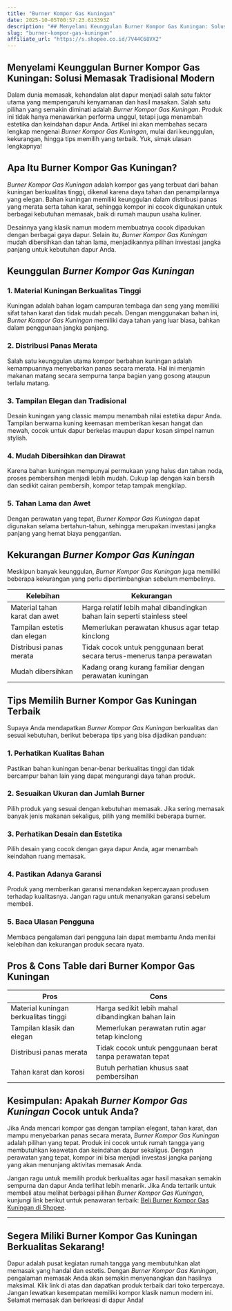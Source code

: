 ```yaml
---
title: "Burner Kompor Gas Kuningan"
date: 2025-10-05T00:57:23.613393Z
description: "## Menyelami Keunggulan Burner Kompor Gas Kuningan: Solusi Memasak Tradisional Modern..."
slug: "burner-kompor-gas-kuningan"
affiliate_url: "https://s.shopee.co.id/7V44C68VX2"
---
```

## Menyelami Keunggulan Burner Kompor Gas Kuningan: Solusi Memasak Tradisional Modern

Dalam dunia memasak, kehandalan alat dapur menjadi salah satu faktor utama yang mempengaruhi kenyamanan dan hasil masakan. Salah satu pilihan yang semakin diminati adalah *Burner Kompor Gas Kuningan*. Produk ini tidak hanya menawarkan performa unggul, tetapi juga menambah estetika dan keindahan dapur Anda. Artikel ini akan membahas secara lengkap mengenai *Burner Kompor Gas Kuningan*, mulai dari keunggulan, kekurangan, hingga tips memilih yang terbaik. Yuk, simak ulasan lengkapnya!

## Apa Itu Burner Kompor Gas Kuningan?

*Burner Kompor Gas Kuningan* adalah kompor gas yang terbuat dari bahan kuningan berkualitas tinggi, dikenal karena daya tahan dan penampilannya yang elegan. Bahan kuningan memiliki keunggulan dalam distribusi panas yang merata serta tahan karat, sehingga kompor ini cocok digunakan untuk berbagai kebutuhan memasak, baik di rumah maupun usaha kuliner.

Desainnya yang klasik namun modern membuatnya cocok dipadukan dengan berbagai gaya dapur. Selain itu, *Burner Kompor Gas Kuningan* mudah dibersihkan dan tahan lama, menjadikannya pilihan investasi jangka panjang untuk kebutuhan dapur Anda.

## Keunggulan *Burner Kompor Gas Kuningan*

### 1. Material Kuningan Berkualitas Tinggi
Kuningan adalah bahan logam campuran tembaga dan seng yang memiliki sifat tahan karat dan tidak mudah pecah. Dengan menggunakan bahan ini, *Burner Kompor Gas Kuningan* memiliki daya tahan yang luar biasa, bahkan dalam penggunaan jangka panjang.

### 2. Distribusi Panas Merata
Salah satu keunggulan utama kompor berbahan kuningan adalah kemampuannya menyebarkan panas secara merata. Hal ini menjamin makanan matang secara sempurna tanpa bagian yang gosong ataupun terlalu matang.

### 3. Tampilan Elegan dan Tradisional
Desain kuningan yang classic mampu menambah nilai estetika dapur Anda. Tampilan berwarna kuning keemasan memberikan kesan hangat dan mewah, cocok untuk dapur berkelas maupun dapur kosan simpel namun stylish.

### 4. Mudah Dibersihkan dan Dirawat
Karena bahan kuningan mempunyai permukaan yang halus dan tahan noda, proses pembersihan menjadi lebih mudah. Cukup lap dengan kain bersih dan sedikit cairan pembersih, kompor tetap tampak mengkilap.

### 5. Tahan Lama dan Awet
Dengan perawatan yang tepat, *Burner Kompor Gas Kuningan* dapat digunakan selama bertahun-tahun, sehingga merupakan investasi jangka panjang yang hemat biaya penggantian.

## Kekurangan *Burner Kompor Gas Kuningan*

Meskipun banyak keunggulan, *Burner Kompor Gas Kuningan* juga memiliki beberapa kekurangan yang perlu dipertimbangkan sebelum membelinya.

| Kelebihan | Kekurangan |
|------------|--------------|
| Material tahan karat dan awet | Harga relatif lebih mahal dibandingkan bahan lain seperti stainless steel |
| Tampilan estetis dan elegan | Memerlukan perawatan khusus agar tetap kinclong |
| Distribusi panas merata | Tidak cocok untuk penggunaan berat secara terus-menerus tanpa perawatan |
| Mudah dibersihkan | Kadang orang kurang familiar dengan perawatan kuningan |

## Tips Memilih Burner Kompor Gas Kuningan Terbaik

Supaya Anda mendapatkan *Burner Kompor Gas Kuningan* berkualitas dan sesuai kebutuhan, berikut beberapa tips yang bisa dijadikan panduan:

### 1. Perhatikan Kualitas Bahan
Pastikan bahan kuningan benar-benar berkualitas tinggi dan tidak bercampur bahan lain yang dapat mengurangi daya tahan produk.

### 2. Sesuaikan Ukuran dan Jumlah Burner
Pilih produk yang sesuai dengan kebutuhan memasak. Jika sering memasak banyak jenis makanan sekaligus, pilih yang memiliki beberapa burner.

### 3. Perhatikan Desain dan Estetika
Pilih desain yang cocok dengan gaya dapur Anda, agar menambah keindahan ruang memasak.

### 4. Pastikan Adanya Garansi
Produk yang memberikan garansi menandakan kepercayaan produsen terhadap kualitasnya. Jangan ragu untuk menanyakan garansi sebelum membeli.

### 5. Baca Ulasan Pengguna
Membaca pengalaman dari pengguna lain dapat membantu Anda menilai kelebihan dan kekurangan produk secara nyata.

## Pros & Cons Table dari Burner Kompor Gas Kuningan

| **Pros** | **Cons** |
| --- | --- |
| Material kuningan berkualitas tinggi | Harga sedikit lebih mahal dibandingkan bahan lain |
| Tampilan klasik dan elegan | Memerlukan perawatan rutin agar tetap kinclong |
| Distribusi panas merata | Tidak cocok untuk penggunaan berat tanpa perawatan tepat |
| Tahan karat dan korosi | Butuh perhatian khusus saat pembersihan |

## Kesimpulan: Apakah *Burner Kompor Gas Kuningan* Cocok untuk Anda?

Jika Anda mencari kompor gas dengan tampilan elegant, tahan karat, dan mampu menyebarkan panas secara merata, *Burner Kompor Gas Kuningan* adalah pilihan yang tepat. Produk ini cocok untuk rumah tangga yang membutuhkan keawetan dan keindahan dapur sekaligus. Dengan perawatan yang tepat, kompor ini bisa menjadi investasi jangka panjang yang akan menunjang aktivitas memasak Anda.

Jangan ragu untuk memilih produk berkualitas agar hasil masakan semakin sempurna dan dapur Anda terlihat lebih menarik. Jika Anda tertarik untuk membeli atau melihat berbagai pilihan *Burner Kompor Gas Kuningan*, kunjungi link berikut untuk penawaran terbaik: [Beli Burner Kompor Gas Kuningan di Shopee](https://s.shopee.co.id/7V44C68VX2).

---

## Segera Miliki Burner Kompor Gas Kuningan Berkualitas Sekarang!

Dapur adalah pusat kegiatan rumah tangga yang membutuhkan alat memasak yang handal dan estetis. Dengan *Burner Kompor Gas Kuningan*, pengalaman memasak Anda akan semakin menyenangkan dan hasilnya maksimal. Klik link di atas dan dapatkan produk terbaik dari toko terpercaya. Jangan lewatkan kesempatan memiliki kompor klasik namun modern ini. Selamat memasak dan berkreasi di dapur Anda!